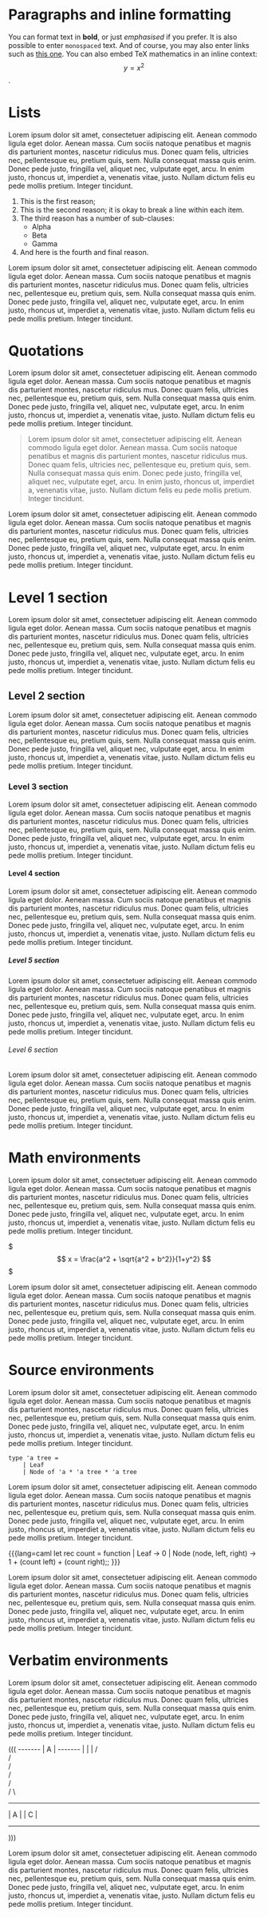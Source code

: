 Paragraphs and inline formatting
================================

You can format text in **bold**, or just *emphasised* if you prefer.
It is also possible to enter `monospaced` text.  And of course, you may
also enter links such as [this one](http://en.wikipedia.org/wiki/Markdown).
You can also embed TeX mathematics in an inline context: $$y=x^2$$.


Lists
=====

Lorem ipsum dolor sit amet, consectetuer adipiscing elit. Aenean commodo ligula eget
dolor. Aenean massa. Cum sociis natoque penatibus et magnis dis parturient montes,
nascetur ridiculus mus. Donec quam felis, ultricies nec, pellentesque eu, pretium
quis, sem. Nulla consequat massa quis enim. Donec pede justo, fringilla vel, aliquet
nec, vulputate eget, arcu. In enim justo, rhoncus ut, imperdiet a, venenatis vitae,
justo. Nullam dictum felis eu pede mollis pretium. Integer tincidunt.

  1. This is the first reason;
  2. This is the second reason; it is okay
     to break a line within each item.
  3. The third reason has a number of sub-clauses:
     - Alpha
     - Beta
     - Gamma
  4. And here is the fourth and final reason.

Lorem ipsum dolor sit amet, consectetuer adipiscing elit. Aenean commodo ligula eget
dolor. Aenean massa. Cum sociis natoque penatibus et magnis dis parturient montes,
nascetur ridiculus mus. Donec quam felis, ultricies nec, pellentesque eu, pretium
quis, sem. Nulla consequat massa quis enim. Donec pede justo, fringilla vel, aliquet
nec, vulputate eget, arcu. In enim justo, rhoncus ut, imperdiet a, venenatis vitae,
justo. Nullam dictum felis eu pede mollis pretium. Integer tincidunt.

Quotations
==========

Lorem ipsum dolor sit amet, consectetuer adipiscing elit. Aenean commodo ligula eget
dolor. Aenean massa. Cum sociis natoque penatibus et magnis dis parturient montes,
nascetur ridiculus mus. Donec quam felis, ultricies nec, pellentesque eu, pretium
quis, sem. Nulla consequat massa quis enim. Donec pede justo, fringilla vel, aliquet
nec, vulputate eget, arcu. In enim justo, rhoncus ut, imperdiet a, venenatis vitae,
justo. Nullam dictum felis eu pede mollis pretium. Integer tincidunt.

> Lorem ipsum dolor sit amet, consectetuer adipiscing elit. Aenean commodo ligula
> eget dolor. Aenean massa. Cum sociis natoque penatibus et magnis dis parturient
> montes, nascetur ridiculus mus. Donec quam felis, ultricies nec, pellentesque eu,
> pretium quis, sem. Nulla consequat massa quis enim. Donec pede justo, fringilla vel,
> aliquet nec, vulputate eget, arcu. In enim justo, rhoncus ut, imperdiet a, venenatis
> vitae, justo. Nullam dictum felis eu pede mollis pretium. Integer tincidunt.

Lorem ipsum dolor sit amet, consectetuer adipiscing elit. Aenean commodo ligula eget
dolor. Aenean massa. Cum sociis natoque penatibus et magnis dis parturient montes,
nascetur ridiculus mus. Donec quam felis, ultricies nec, pellentesque eu, pretium
quis, sem. Nulla consequat massa quis enim. Donec pede justo, fringilla vel, aliquet
nec, vulputate eget, arcu. In enim justo, rhoncus ut, imperdiet a, venenatis vitae,
justo. Nullam dictum felis eu pede mollis pretium. Integer tincidunt.

Level 1 section
===============

Lorem ipsum dolor sit amet, consectetuer adipiscing elit. Aenean commodo ligula eget
dolor. Aenean massa. Cum sociis natoque penatibus et magnis dis parturient montes,
nascetur ridiculus mus. Donec quam felis, ultricies nec, pellentesque eu, pretium
quis, sem. Nulla consequat massa quis enim. Donec pede justo, fringilla vel, aliquet
nec, vulputate eget, arcu. In enim justo, rhoncus ut, imperdiet a, venenatis vitae,
justo. Nullam dictum felis eu pede mollis pretium. Integer tincidunt.


Level 2 section
---------------

Lorem ipsum dolor sit amet, consectetuer adipiscing elit. Aenean commodo ligula eget
dolor. Aenean massa. Cum sociis natoque penatibus et magnis dis parturient montes,
nascetur ridiculus mus. Donec quam felis, ultricies nec, pellentesque eu, pretium
quis, sem. Nulla consequat massa quis enim. Donec pede justo, fringilla vel, aliquet
nec, vulputate eget, arcu. In enim justo, rhoncus ut, imperdiet a, venenatis vitae,
justo. Nullam dictum felis eu pede mollis pretium. Integer tincidunt.


### Level 3 section

Lorem ipsum dolor sit amet, consectetuer adipiscing elit. Aenean commodo ligula eget
dolor. Aenean massa. Cum sociis natoque penatibus et magnis dis parturient montes,
nascetur ridiculus mus. Donec quam felis, ultricies nec, pellentesque eu, pretium
quis, sem. Nulla consequat massa quis enim. Donec pede justo, fringilla vel, aliquet
nec, vulputate eget, arcu. In enim justo, rhoncus ut, imperdiet a, venenatis vitae,
justo. Nullam dictum felis eu pede mollis pretium. Integer tincidunt.


#### Level 4 section

Lorem ipsum dolor sit amet, consectetuer adipiscing elit. Aenean commodo ligula eget
dolor. Aenean massa. Cum sociis natoque penatibus et magnis dis parturient montes,
nascetur ridiculus mus. Donec quam felis, ultricies nec, pellentesque eu, pretium
quis, sem. Nulla consequat massa quis enim. Donec pede justo, fringilla vel, aliquet
nec, vulputate eget, arcu. In enim justo, rhoncus ut, imperdiet a, venenatis vitae,
justo. Nullam dictum felis eu pede mollis pretium. Integer tincidunt.


##### Level 5 section

Lorem ipsum dolor sit amet, consectetuer adipiscing elit. Aenean commodo ligula eget
dolor. Aenean massa. Cum sociis natoque penatibus et magnis dis parturient montes,
nascetur ridiculus mus. Donec quam felis, ultricies nec, pellentesque eu, pretium
quis, sem. Nulla consequat massa quis enim. Donec pede justo, fringilla vel, aliquet
nec, vulputate eget, arcu. In enim justo, rhoncus ut, imperdiet a, venenatis vitae,
justo. Nullam dictum felis eu pede mollis pretium. Integer tincidunt.


###### Level 6 section

Lorem ipsum dolor sit amet, consectetuer adipiscing elit. Aenean commodo ligula eget
dolor. Aenean massa. Cum sociis natoque penatibus et magnis dis parturient montes,
nascetur ridiculus mus. Donec quam felis, ultricies nec, pellentesque eu, pretium
quis, sem. Nulla consequat massa quis enim. Donec pede justo, fringilla vel, aliquet
nec, vulputate eget, arcu. In enim justo, rhoncus ut, imperdiet a, venenatis vitae,
justo. Nullam dictum felis eu pede mollis pretium. Integer tincidunt.

Math environments
=================

Lorem ipsum dolor sit amet, consectetuer adipiscing elit. Aenean commodo ligula eget
dolor. Aenean massa. Cum sociis natoque penatibus et magnis dis parturient montes,
nascetur ridiculus mus. Donec quam felis, ultricies nec, pellentesque eu, pretium
quis, sem. Nulla consequat massa quis enim. Donec pede justo, fringilla vel, aliquet
nec, vulputate eget, arcu. In enim justo, rhoncus ut, imperdiet a, venenatis vitae,
justo. Nullam dictum felis eu pede mollis pretium. Integer tincidunt.

$$$
x = \frac{a^2 + \sqrt{a^2 + b^2}}{1+y^2}
$$$

Lorem ipsum dolor sit amet, consectetuer adipiscing elit. Aenean commodo ligula eget
dolor. Aenean massa. Cum sociis natoque penatibus et magnis dis parturient montes,
nascetur ridiculus mus. Donec quam felis, ultricies nec, pellentesque eu, pretium
quis, sem. Nulla consequat massa quis enim. Donec pede justo, fringilla vel, aliquet
nec, vulputate eget, arcu. In enim justo, rhoncus ut, imperdiet a, venenatis vitae,
justo. Nullam dictum felis eu pede mollis pretium. Integer tincidunt.


Source environments
===================

Lorem ipsum dolor sit amet, consectetuer adipiscing elit. Aenean commodo ligula eget
dolor. Aenean massa. Cum sociis natoque penatibus et magnis dis parturient montes,
nascetur ridiculus mus. Donec quam felis, ultricies nec, pellentesque eu, pretium
quis, sem. Nulla consequat massa quis enim. Donec pede justo, fringilla vel, aliquet
nec, vulputate eget, arcu. In enim justo, rhoncus ut, imperdiet a, venenatis vitae,
justo. Nullam dictum felis eu pede mollis pretium. Integer tincidunt.

```lang=caml
type 'a tree =
    | Leaf
    | Node of 'a * 'a tree * 'a tree
```

Lorem ipsum dolor sit amet, consectetuer adipiscing elit. Aenean commodo ligula eget
dolor. Aenean massa. Cum sociis natoque penatibus et magnis dis parturient montes,
nascetur ridiculus mus. Donec quam felis, ultricies nec, pellentesque eu, pretium
quis, sem. Nulla consequat massa quis enim. Donec pede justo, fringilla vel, aliquet
nec, vulputate eget, arcu. In enim justo, rhoncus ut, imperdiet a, venenatis vitae,
justo. Nullam dictum felis eu pede mollis pretium. Integer tincidunt.

{{{lang=caml
let rec count = function
    | Leaf                     -> 0
    | Node (node, left, right) -> 1 + (count left) + (count right);;
}}}

Lorem ipsum dolor sit amet, consectetuer adipiscing elit. Aenean commodo ligula eget
dolor. Aenean massa. Cum sociis natoque penatibus et magnis dis parturient montes,
nascetur ridiculus mus. Donec quam felis, ultricies nec, pellentesque eu, pretium
quis, sem. Nulla consequat massa quis enim. Donec pede justo, fringilla vel, aliquet
nec, vulputate eget, arcu. In enim justo, rhoncus ut, imperdiet a, venenatis vitae,
justo. Nullam dictum felis eu pede mollis pretium. Integer tincidunt.


Verbatim environments
=====================

Lorem ipsum dolor sit amet, consectetuer adipiscing elit. Aenean commodo ligula eget
dolor. Aenean massa. Cum sociis natoque penatibus et magnis dis parturient montes,
nascetur ridiculus mus. Donec quam felis, ultricies nec, pellentesque eu, pretium
quis, sem. Nulla consequat massa quis enim. Donec pede justo, fringilla vel, aliquet
nec, vulputate eget, arcu. In enim justo, rhoncus ut, imperdiet a, venenatis vitae,
justo. Nullam dictum felis eu pede mollis pretium. Integer tincidunt.

(((
       -------
       |  A  |
       -------
          |
          |
          |
         / \
        /   \
       /     \
      /       \
     /         \
    /           \
-------       -------
|  A  |       |  C  |
-------       -------
)))

Lorem ipsum dolor sit amet, consectetuer adipiscing elit. Aenean commodo ligula eget
dolor. Aenean massa. Cum sociis natoque penatibus et magnis dis parturient montes,
nascetur ridiculus mus. Donec quam felis, ultricies nec, pellentesque eu, pretium
quis, sem. Nulla consequat massa quis enim. Donec pede justo, fringilla vel, aliquet
nec, vulputate eget, arcu. In enim justo, rhoncus ut, imperdiet a, venenatis vitae,
justo. Nullam dictum felis eu pede mollis pretium. Integer tincidunt.

